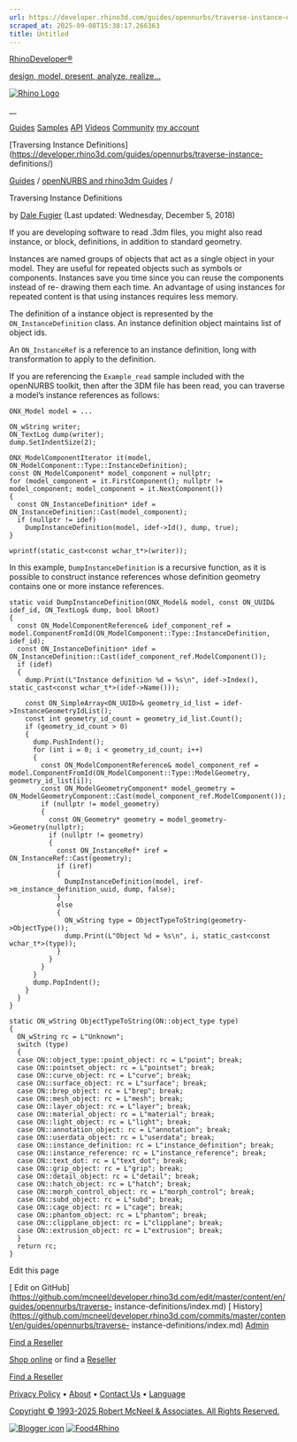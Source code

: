 ```yaml
---
url: https://developer.rhino3d.com/guides/opennurbs/traverse-instance-definitions/
scraped_at: 2025-09-08T15:38:17.266363
title: Untitled
---
```


[RhinoDeveloper®](/)

[design, model, present, analyze, realize...](/)

[![Rhino Logo](https://developer.rhino3d.com/images/rhinodevlogo.png)](/)

__

[Guides](https://developer.rhino3d.com/guides)
[Samples](https://developer.rhino3d.com/samples)
[API](https://developer.rhino3d.com/api)
[Videos](https://developer.rhino3d.com/videos)
[Community](https://discourse.mcneel.com/c/rhino-developer) [my account
](https://www.rhino3d.com/my-account/ "Manage your account, licenses, and
teams")

[Traversing Instance
Definitions](https://developer.rhino3d.com/guides/opennurbs/traverse-instance-
definitions/)

[Guides](https://developer.rhino3d.com/en/guides/) / [openNURBS and rhino3dm
Guides](https://developer.rhino3d.com/en/guides/opennurbs/) /

Traversing Instance Definitions

by [Dale Fugier](https://discourse.mcneel.com/u/dale/) (Last updated:
Wednesday, December 5, 2018)

If you are developing software to read .3dm files, you might also read
instance, or block, definitions, in addition to standard geometry.

Instances are named groups of objects that act as a single object in your
model. They are useful for repeated objects such as symbols or components.
Instances save you time since you can reuse the components instead of re-
drawing them each time. An advantage of using instances for repeated content
is that using instances requires less memory.

The definition of a instance object is represented by the
`ON_InstanceDefinition` class. An instance definition object maintains list of
object ids.

An `ON_InstanceRef` is a reference to an instance definition, long with
transformation to apply to the definition.

If you are referencing the `Example_read` sample included with the openNURBS
toolkit, then after the 3DM file has been read, you can traverse a model’s
instance references as follows:

    
    
    ONX_Model model = ...
    
    ON_wString writer;
    ON_TextLog dump(writer);
    dump.SetIndentSize(2);
    
    ONX_ModelComponentIterator it(model, ON_ModelComponent::Type::InstanceDefinition);
    const ON_ModelComponent* model_component = nullptr;
    for (model_component = it.FirstComponent(); nullptr != model_component; model_component = it.NextComponent())
    {
      const ON_InstanceDefinition* idef = ON_InstanceDefinition::Cast(model_component);
      if (nullptr != idef)
        DumpInstanceDefinition(model, idef->Id(), dump, true);
    }
    
    wprintf(static_cast<const wchar_t*>(writer));
    

In this example, `DumpInstanceDefinition` is a recursive function, as it is
possible to construct instance references whose definition geometry contains
one or more instance references.

    
    
    static void DumpInstanceDefinition(ONX_Model& model, const ON_UUID& idef_id, ON_TextLog& dump, bool bRoot)
    {
      const ON_ModelComponentReference& idef_component_ref = model.ComponentFromId(ON_ModelComponent::Type::InstanceDefinition, idef_id);
      const ON_InstanceDefinition* idef = ON_InstanceDefinition::Cast(idef_component_ref.ModelComponent());
      if (idef)
      {
        dump.Print(L"Instance definition %d = %s\n", idef->Index(), static_cast<const wchar_t*>(idef->Name()));
    
        const ON_SimpleArray<ON_UUID>& geometry_id_list = idef->InstanceGeometryIdList();
        const int geometry_id_count = geometry_id_list.Count();
        if (geometry_id_count > 0)
        {
          dump.PushIndent();
          for (int i = 0; i < geometry_id_count; i++)
          {
            const ON_ModelComponentReference& model_component_ref = model.ComponentFromId(ON_ModelComponent::Type::ModelGeometry, geometry_id_list[i]);
            const ON_ModelGeometryComponent* model_geometry = ON_ModelGeometryComponent::Cast(model_component_ref.ModelComponent());
            if (nullptr != model_geometry)
            {
              const ON_Geometry* geometry = model_geometry->Geometry(nullptr);
              if (nullptr != geometry)
              {
                const ON_InstanceRef* iref = ON_InstanceRef::Cast(geometry);
                if (iref)
                {
                  DumpInstanceDefinition(model, iref->m_instance_definition_uuid, dump, false);
                }
                else
                {
                  ON_wString type = ObjectTypeToString(geometry->ObjectType());
                  dump.Print(L"Object %d = %s\n", i, static_cast<const wchar_t*>(type));
                }
              }
            }
          }
          dump.PopIndent();
        }
      }
    }
    
    static ON_wString ObjectTypeToString(ON::object_type type)
    {
      ON_wString rc = L"Unknown";
      switch (type)
      {
      case ON::object_type::point_object: rc = L"point"; break;
      case ON::pointset_object: rc = L"pointset"; break;
      case ON::curve_object: rc = L"curve"; break;
      case ON::surface_object: rc = L"surface"; break;
      case ON::brep_object: rc = L"brep"; break;
      case ON::mesh_object: rc = L"mesh"; break;
      case ON::layer_object: rc = L"layer"; break;
      case ON::material_object: rc = L"material"; break;
      case ON::light_object: rc = L"light"; break;
      case ON::annotation_object: rc = L"annotation"; break;
      case ON::userdata_object: rc = L"userdata"; break;
      case ON::instance_definition: rc = L"instance_definition"; break;
      case ON::instance_reference: rc = L"instance_reference"; break;
      case ON::text_dot: rc = L"text_dot"; break;
      case ON::grip_object: rc = L"grip"; break;
      case ON::detail_object: rc = L"detail"; break;
      case ON::hatch_object: rc = L"hatch"; break;
      case ON::morph_control_object: rc = L"morph_control"; break;
      case ON::subd_object: rc = L"subd"; break;
      case ON::cage_object: rc = L"cage"; break;
      case ON::phantom_object: rc = L"phantom"; break;
      case ON::clipplane_object: rc = L"clipplane"; break;
      case ON::extrusion_object: rc = L"extrusion"; break;
      }
      return rc;
    }
    

Edit this page

[ Edit on
GitHub](https://github.com/mcneel/developer.rhino3d.com/edit/master/content/en/guides/opennurbs/traverse-
instance-definitions/index.md) [
History](https://github.com/mcneel/developer.rhino3d.com/commits/master/content/en/guides/opennurbs/traverse-
instance-definitions/index.md) [ Admin](https://developer.rhino3d.com/admin)

[Find a Reseller](https://www.rhino3d.com/sales)

[Shop online](https://www.rhino3d.com/store) or find a
[Reseller](https://www.rhino3d.com/sales)

[Find a Reseller](https://www.rhino3d.com/sales)

[Privacy Policy](https://www.rhino3d.com/privacy) •
[About](https://www.rhino3d.com/mcneel/about) • [Contact
Us](https://www.rhino3d.com/mcneel/contact) • [
Language](https://www.rhino3d.com/language "Change to a different region or
language")

[Copyright © 1993-2025 Robert McNeel & Associates. All Rights
Reserved.](https://www.rhino3d.com/mcneel/about)

[](https://www.facebook.com/McNeelRhinoceros/)
[](https://twitter.com/bobmcneel) [](https://www.linkedin.com/groups/75313/)
[](https://www.youtube.com/user/RhinoGuide/videos) [](https://vimeo.com/rhino)
[![Blogger
icon](https://developer.rhino3d.com/images/blogger.svg)](http://blog.rhino3d.com/)
[![Food4Rhino](https://developer.rhino3d.com/images/f4r_icon_01.svg)](https://www.food4rhino.com)

